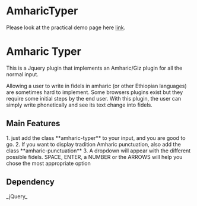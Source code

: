 # AmharicTyper

Please look at the practical demo page here
[link](https://doulaize.github.io/AmharicTyper/).

<h1>Amharic Typer</h1>

This is a Jquery plugin that implements an Amharic/Giz plugin for all the normal input. 

Allowing a user to write in fidels in amharic (or other Ethiopian languages) are sometimes hard to implement. 
Some browsers plugins exist but they require some initial steps by the end user. With this plugin, the user can simply write phonetically and see its text change into fidels.


<h2>Main Features</h2>
1. just add the class **amharic-typer** to your input, and you are good to go.
2. If you want to display tradition Amharic punctuation, also add the class **amharic-punctuation**
3. A dropdown will appear with the different possible fidels. SPACE, ENTER, a NUMBER or the ARROWS will help you chose the most appropriate option

<h2>Dependency</h2>
_jQuery_
